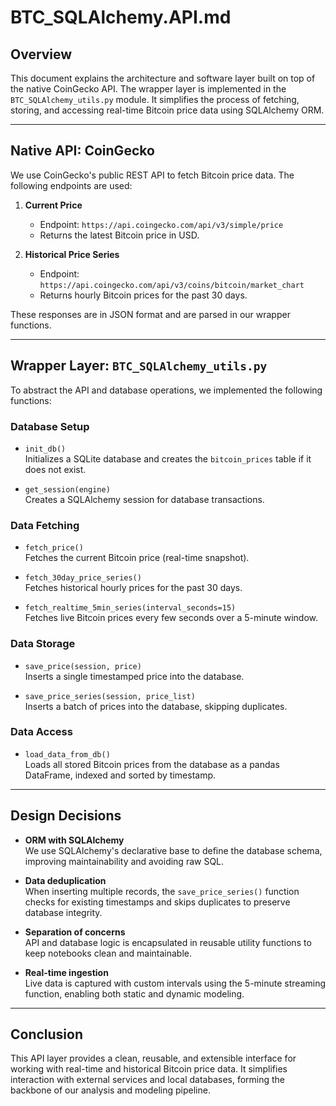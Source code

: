 # BTC_SQLAlchemy.API.md

## Overview

This document explains the architecture and software layer built on top of the native CoinGecko API. The wrapper layer is implemented in the `BTC_SQLAlchemy_utils.py` module. It simplifies the process of fetching, storing, and accessing real-time Bitcoin price data using SQLAlchemy ORM.

---

## Native API: CoinGecko

We use CoinGecko's public REST API to fetch Bitcoin price data. The following endpoints are used:

1. **Current Price**
   - Endpoint: `https://api.coingecko.com/api/v3/simple/price`
   - Returns the latest Bitcoin price in USD.

2. **Historical Price Series**
   - Endpoint: `https://api.coingecko.com/api/v3/coins/bitcoin/market_chart`
   - Returns hourly Bitcoin prices for the past 30 days.

These responses are in JSON format and are parsed in our wrapper functions.

---

## Wrapper Layer: `BTC_SQLAlchemy_utils.py`

To abstract the API and database operations, we implemented the following functions:

### Database Setup

- `init_db()`  
  Initializes a SQLite database and creates the `bitcoin_prices` table if it does not exist.

- `get_session(engine)`  
  Creates a SQLAlchemy session for database transactions.

### Data Fetching

- `fetch_price()`  
  Fetches the current Bitcoin price (real-time snapshot).

- `fetch_30day_price_series()`  
  Fetches historical hourly prices for the past 30 days.

- `fetch_realtime_5min_series(interval_seconds=15)`  
  Fetches live Bitcoin prices every few seconds over a 5-minute window.

### Data Storage

- `save_price(session, price)`  
  Inserts a single timestamped price into the database.

- `save_price_series(session, price_list)`  
  Inserts a batch of prices into the database, skipping duplicates.

### Data Access

- `load_data_from_db()`  
  Loads all stored Bitcoin prices from the database as a pandas DataFrame, indexed and sorted by timestamp.

---

## Design Decisions

- **ORM with SQLAlchemy**  
  We use SQLAlchemy's declarative base to define the database schema, improving maintainability and avoiding raw SQL.

- **Data deduplication**  
  When inserting multiple records, the `save_price_series()` function checks for existing timestamps and skips duplicates to preserve database integrity.

- **Separation of concerns**  
  API and database logic is encapsulated in reusable utility functions to keep notebooks clean and maintainable.

- **Real-time ingestion**  
  Live data is captured with custom intervals using the 5-minute streaming function, enabling both static and dynamic modeling.

---

## Conclusion

This API layer provides a clean, reusable, and extensible interface for working with real-time and historical Bitcoin price data. It simplifies interaction with external services and local databases, forming the backbone of our analysis and modeling pipeline.
